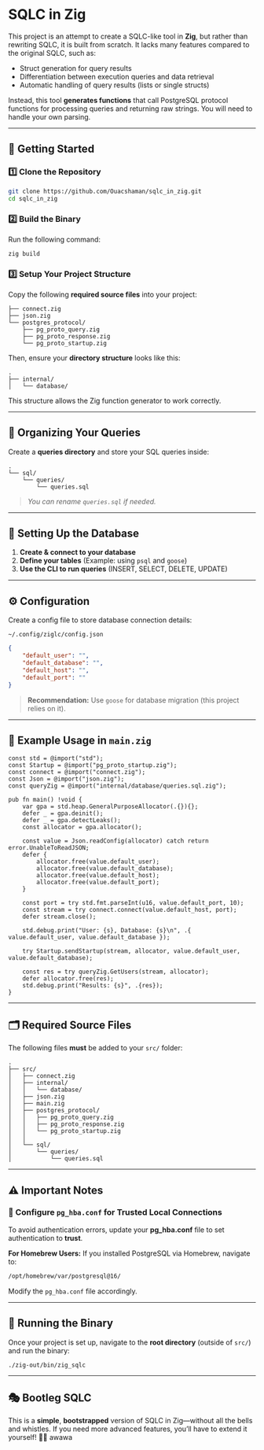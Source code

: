 # SQLC in Zig

This project is an attempt to create a SQLC-like tool in **Zig**, but rather than rewriting SQLC, it is built from scratch. It lacks many features compared to the original SQLC, such as:

- Struct generation for query results
- Differentiation between execution queries and data retrieval
- Automatic handling of query results (lists or single structs)

Instead, this tool **generates functions** that call PostgreSQL protocol functions for processing queries and returning raw strings. You will need to handle your own parsing.

---

## 🚀 Getting Started

### 1️⃣ Clone the Repository
```sh
git clone https://github.com/Ouacshaman/sqlc_in_zig.git
cd sqlc_in_zig
```

### 2️⃣ Build the Binary
Run the following command:
```sh
zig build
```

### 3️⃣ Setup Your Project Structure

Copy the following **required source files** into your project:
```
├── connect.zig
├── json.zig
└── postgres_protocol/
    ├── pg_proto_query.zig
    ├── pg_proto_response.zig
    └── pg_proto_startup.zig
```

Then, ensure your **directory structure** looks like this:

```
.
├── internal/
│   └── database/
```

This structure allows the Zig function generator to work correctly.

---

## 📂 Organizing Your Queries

Create a **queries directory** and store your SQL queries inside:

```
.
└── sql/
    └── queries/
        └── queries.sql
```

> *You can rename `queries.sql` if needed.*

---

## 📌 Setting Up the Database

1. **Create & connect to your database**
2. **Define your tables** (Example: using `psql` and `goose`)
3. **Use the CLI to run queries** (INSERT, SELECT, DELETE, UPDATE)

---

## ⚙ Configuration

Create a config file to store database connection details:
```
~/.config/ziglc/config.json
```
```json
{
	"default_user": "",
	"default_database": "",
	"default_host": "",
	"default_port": ""
}
```
> **Recommendation:** Use `goose` for database migration (this project relies on it).

---

## 📝 Example Usage in `main.zig`

```zig
const std = @import("std");
const Startup = @import("pg_proto_startup.zig");
const connect = @import("connect.zig");
const Json = @import("json.zig");
const queryZig = @import("internal/database/queries.sql.zig");

pub fn main() !void {
    var gpa = std.heap.GeneralPurposeAllocator(.{}){};
    defer _ = gpa.deinit();
    defer _ = gpa.detectLeaks();
    const allocator = gpa.allocator();

    const value = Json.readConfig(allocator) catch return error.UnableToReadJSON;
    defer {
        allocator.free(value.default_user);
        allocator.free(value.default_database);
        allocator.free(value.default_host);
        allocator.free(value.default_port);
    }

    const port = try std.fmt.parseInt(u16, value.default_port, 10);
    const stream = try connect.connect(value.default_host, port);
    defer stream.close();

    std.debug.print("User: {s}, Database: {s}\n", .{ value.default_user, value.default_database });

    try Startup.sendStartup(stream, allocator, value.default_user, value.default_database);

    const res = try queryZig.GetUsers(stream, allocator);
    defer allocator.free(res);
    std.debug.print("Results: {s}", .{res});
}
```

---

## 🗂 Required Source Files

The following files **must** be added to your `src/` folder:

```
.
├── src/
│   ├── connect.zig
│   ├── internal/
│   │   └── database/
│   ├── json.zig
│   ├── main.zig
│   ├── postgres_protocol/
│   │   ├── pg_proto_query.zig
│   │   ├── pg_proto_response.zig
│   │   └── pg_proto_startup.zig
│   │
│   └── sql/
│       └── queries/
│           └── queries.sql
```

---

## ⚠ Important Notes

### 🔹 Configure `pg_hba.conf` for Trusted Local Connections

To avoid authentication errors, update your **pg_hba.conf** file to set authentication to **trust**.

**For Homebrew Users:**
If you installed PostgreSQL via Homebrew, navigate to:
```sh
/opt/homebrew/var/postgresql@16/
```
Modify the `pg_hba.conf` file accordingly.

---

## 🏁 Running the Binary

Once your project is set up, navigate to the **root directory** (outside of `src/`) and run the binary:

```sh
./zig-out/bin/zig_sqlc
```

---

## 🎭 Bootleg SQLC

This is a **simple**, **bootstrapped** version of SQLC in Zig—without all the bells and whistles. If you need more advanced features, you’ll have to extend it yourself! 🌠🎀 awawa
